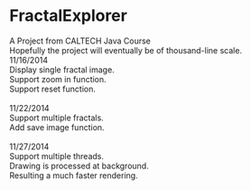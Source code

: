 FractalExplorer
===============
A Project from CALTECH Java Course<br>
Hopefully the project will eventually be of thousand-line scale.
<br>11/16/2014 <br>
  Display single fractal image.<br>
  Support zoom in function.<br>
  Support reset function.<br>
<br>11/22/2014 <br>
  Support multiple fractals.<br>
  Add save image function.<br>
<br>11/27/2014 <br>
  Support multiple threads.<br>
  Drawing is processed at background.<br>
  Resulting a much faster rendering.<br>
